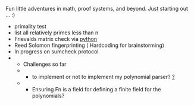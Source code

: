 Fun little adventures in math, proof systems, and beyond.
Just starting out ... 
:)

- primality test
- list all relatively primes less than n
- Frievalds matrix check via [python](https://github.com/mube1/cryptography_adventures/blob/main/Frievalds_Matrix_check.py)
- Reed Solomon fingerprinting ( Hardcoding for brainstorming)
- In progress on sumcheck protocol
- - Challenges so far
  - - to implement or not to implement my polynomial parser? [?](https://github.com/philippeitis/rustnomial)
  - - Ensuring Fn is a field for defining a finite field for the polynomials?



